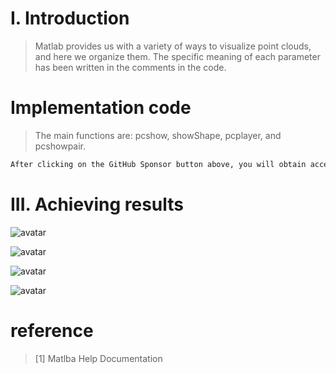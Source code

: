 #  I. Introduction 

>  Matlab provides us with a variety of ways to visualize point clouds, and here we organize them. The specific meaning of each parameter has been written in the comments in the code. 

#  Implementation code 

>  The main functions are: pcshow, showShape, pcplayer, and pcshowpair. 

 ```python  
After clicking on the GitHub Sponsor button above, you will obtain access permissions to my private code repository ( https://github.com/slowlon/my_code_bar ) to view this blog code. By searching the code number of this blog, you can find the code you need, code number is: 2024020309574078230
 ```  
#  III. Achieving results 

![avatar]( eaf35d66509c416aa2a03aa7e5d45c39.png) 

 ![avatar]( a0d38083275348ffba668bfe9ef0848c.png) 

 ![avatar]( 2515ccb47c0f4aafb968604ea80af1ed.png) 

 ![avatar]( c791ff8e545d4f0c9eaba0091f159674.png) 

#  reference 

>  [1] Matlba Help Documentation 

